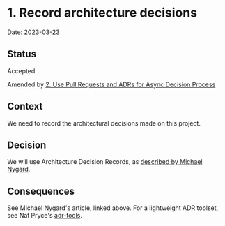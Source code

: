 # 1. Record architecture decisions

Date: 2023-03-23

## Status

Accepted

Amended by [2. Use Pull Requests and ADRs for Async Decision Process](0002-use-pull-requests-and-adrs-for-async-decision-making.md)

## Context

We need to record the architectural decisions made on this project.

## Decision

We will use Architecture Decision Records, as [described by Michael Nygard](http://thinkrelevance.com/blog/2011/11/15/documenting-architecture-decisions).

## Consequences

See Michael Nygard's article, linked above. For a lightweight ADR toolset, see Nat Pryce's [adr-tools](https://github.com/npryce/adr-tools).
